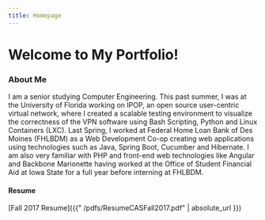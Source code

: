 ```yaml
---
title: Homepage
---
```

# Welcome to My Portfolio!
### About Me
I am a senior studying Computer Engineering. This past summer, I was at the
University of Florida working on IPOP, an open source user-centric virtual network, where I created a scalable testing environment to visualize the correctness of the VPN software using Bash Scripting, Python and Linux Containers (LXC). Last Spring, I worked at Federal Home Loan Bank of Des Moines (FHLBDM) as a Web Development Co-op creating web applications using technologies such as Java, Spring Boot, Cucumber and Hibernate. I am also very familiar with PHP and front-end web technologies like Angular and Backbone Marionette having worked at the Office of Student Financial Aid at Iowa State for a full year before interning at FHLBDM.
#### Resume
[Fall 2017 Resume]({{"  /pdfs/ResumeCASFall2017.pdf" | absolute_url }})
